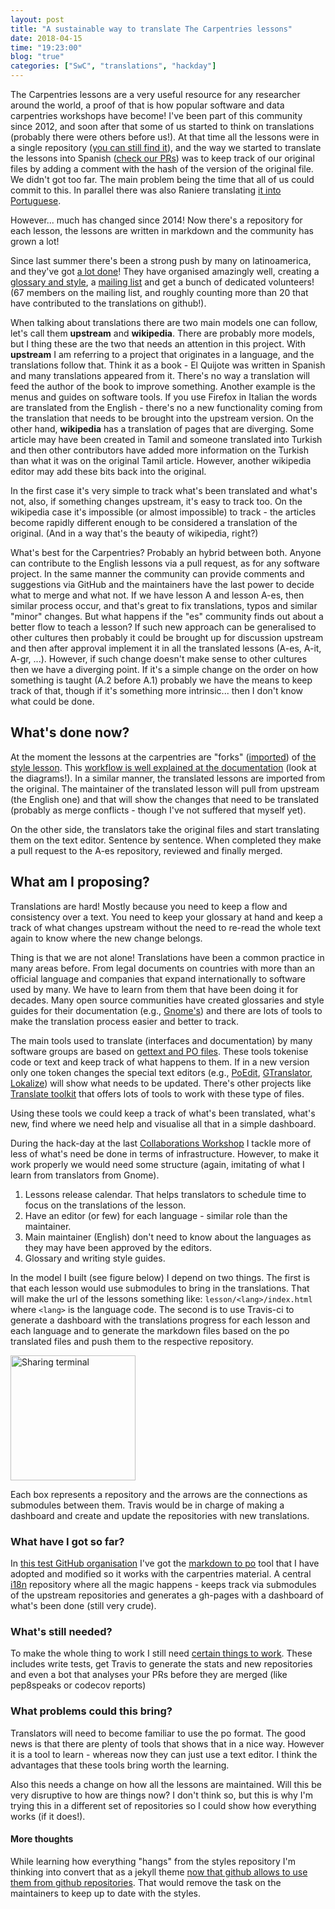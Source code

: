 ```yaml
---
layout: post
title: "A sustainable way to translate The Carpentries lessons"
date: 2018-04-15
time: "19:23:00"
blog: "true"
categories: ["SwC", "translations", "hackday"]
---
```


The Carpentries lessons are a very useful resource for any researcher around the
world, a proof of that is how popular software and data carpentries workshops
have become! I've been part of this community since 2012, and soon after that
some of us started to think on translations (probably there were others before
us!). At that time all the lessons were in a single repository
([you can still find it](https://github.com/swcarpentry/DEPRECATED-bc)), and the
way we started to translate the lessons into Spanish
([check our PRs](https://github.com/franktoffel/swcarpentry-es/pulls?q=is%3Apr+is%3Aopen))
was to keep track of our original files by adding a comment with the hash of the
version of the original file. We didn't got too far. The main problem being the
time that all of us could commit to this. In parallel there was also Raniere 
translating [it into Portuguese](https://github.com/rgaiacs/bc/tree/pt-BR/translations/pt-BR).

However... much has changed since 2014! Now there's a repository for each lesson,
the lessons are written in markdown and the community has grown a lot!

Since last summer there's been a strong push by many on latinoamerica, and 
they've got [a lot done](https://github.com/swcarpentry?utf8=%E2%9C%93&q=-es&type=&language=)!
They have organised amazingly well, creating a [glossary and style](https://github.com/Carpentries-ES/board/blob/master/Convenciones_Traduccion.md), 
a [mailing list](https://groups.google.com/a/carpentries.org/forum/#!forum/latinoamerica) and
get a bunch of dedicated volunteers! (67 members on the mailing list, and roughly counting
more than 20 that have contributed to the translations on github!).

When talking about translations there are two main models one can follow, let's
call them **upstream** and **wikipedia**. There are probably more models, but I
thing these are the two that needs an attention in this project.
With **upstream** I am referring to a project that originates in a language, and
the translations follow that. Think it as a book - El Quijote was written in
Spanish and many translations appeared from it. There's no way a translation will
feed the author of the book to improve something. Another example is the menus and
guides on software tools. If you use Firefox in Italian the words are translated
from the English - there's no a new functionality coming from the translation that
needs to be brought into the upstream version.
On the other hand, **wikipedia** has a translation of pages that are diverging.
Some article may have been created in Tamil and someone translated into Turkish
and then other contributors have added more information on the Turkish than 
what it was on the original Tamil article. However, another wikipedia editor may
add these bits back into the original.

In the first case it's very simple to track what's been translated and what's
not, also, if something changes upstream, it's easy to track too. On the
wikipedia case it's impossible (or almost impossible) to track - the articles
become rapidly different enough to be considered a translation of the original.
(And in a way that's the beauty of wikipedia, right?)

What's best for the Carpentries? Probably an hybrid between both.
Anyone can contribute to the English lessons via a pull request, as for 
any software project. In the same manner the community can provide comments
and suggestions via GitHub and the maintainers have the last power to decide
what to merge and what not. If we have lesson A and lesson A-es, then similar
process occur, and that's great to fix translations, typos and similar "minor"
changes. But what happens if the "es" community finds out about a better flow to 
teach a lesson? If such new approach can be generalised to other cultures
then probably it could be brought up for discussion upstream and then after approval
implement it in all the translated lessons (A-es, A-it, A-gr, ...). However, if such change
doesn't make sense to other cultures then we have a diverging point. If 
it's a simple change on the order on how something is taught (A.2 before A.1)
probably we have the means to keep track of that, though if it's something
more intrinsic... then I don't know what could be done.

## What's done now?

At the moment the lessons at the carpentries are "forks"
([imported](http://swcarpentry.github.io/lesson-example/setup.html))
of [the style lesson](https://github.com/swcarpentry/styles).
This
[workflow is well explained at the documentation](http://swcarpentry.github.io/lesson-example/02-tooling/index.html)
(look at the diagrams!). In a similar manner, the translated lessons are imported from
the original. The maintainer of the translated lesson will pull from upstream
(the English one) and that will show the changes that need to be translated
(probably as merge conflicts - though I've not suffered that myself yet).

On the other side, the translators take the original files and start translating
them on the text editor. Sentence by sentence. When completed they make a pull
request to the A-es repository, reviewed and finally merged.

## What am I proposing?

Translations are hard! Mostly because you need to keep a flow and consistency
over a text. You need to keep your glossary at hand and keep a track of what
changes upstream without the need to re-read the whole text again to know where
the new change belongs.

Thing is that we are not alone! Translations have been a common practice in many
areas before. From legal documents on countries with more than an official
language and companies that expand internationally to software used by many. We
have to learn from them that have been doing it for decades. Many open source
communities have created glossaries and style guides for their documentation
(e.g., [Gnome's](https://developer.gnome.org/gdp-style-guide/2.32/index.html.en)) 
and there are lots of tools to make the translation process easier and better
to track.

The main tools used to translate (interfaces and documentation) by many software
groups are based on [gettext and PO files](https://en.wikipedia.org/wiki/Gettext).
These tools tokenise code or text and keep track of what happens to them. If in
a new version only one token changes the special text editors
(e.g., [PoEdit](http://www.poedit.net),
[GTranslator](https://wiki.gnome.org/Apps/Gtranslator),
[Lokalize](https://userbase.kde.org/Lokalize))
will show what needs to be updated. There's other projects like
[Translate toolkit](http://docs.translatehouse.org/projects/translate-toolkit/en/latest/commands/index.html)
that offers lots of tools to work with these type of files.

Using these tools we could keep a track of what's been translated, what's 
new, find where we need help and visualise all that in a simple dashboard.

During the hack-day at the last [Collaborations Workshop](https://www.software.ac.uk/cw18)
I tackle more of less of what's need be done in terms of infrastructure.
However, to make it work properly we would need some structure (again,
imitating of what I learn from translators from Gnome).

1. Lessons release calendar. That helps translators to schedule time
   to focus on the translations of the lesson.
1. Have an editor (or few) for each language - similar role than the
   maintainer.
1. Main maintainer (English) don't need to know about the languages
   as they may have been approved by the editors.
1. Glossary and writing style guides.

In the model I built (see figure below) I depend on two things.
The first is that each lesson would use submodules to bring in the translations.
That will make the url of the lessons something like: `lesson/<lang>/index.html`
where `<lang>` is the language code.
The second is to use Travis-ci to generate a dashboard with the translations
progress for each lesson and each language and to generate the markdown files
based on the po translated files and push them to the respective repository.

<img height="200px" alt="Sharing terminal" src="/gallery/images/2018/04/2018-04-15-diagram.png">

Each box represents a repository and the arrows are the connections as submodules
between them. Travis would be in charge of making a dashboard and create and update
the repositories with new translations.

### What have I got so far?

In [this test GitHub organisation](https://github.com/swcarpentry-i18n) I've got
the [markdown to po](https://github.com/swcarpentry-i18n/po4gitbook) tool that I
have adopted and modified so it works with the carpentries material. A central 
[i18n](https://github.com/swcarpentry-i18n/i18n) repository where all the magic
happens - keeps track via submodules of the upstream repositories and generates
a gh-pages with a dashboard of what's been done (still very crude).

### What's still needed?

To make the whole thing to work I still need 
[certain things to work](https://github.com/swcarpentry-i18n/i18n/issues?q=is%3Aissue+is%3Aopen). 
These includes write tests, get Travis to generate the stats and new repositories 
and even a bot that analyses your PRs before they are merged (like pep8speaks or 
codecov reports)
 
### What problems could this bring?

Translators will need to become familiar to use the po format. The good news is
that there are plenty of tools that shows that in a nice way. However it is a 
tool to learn - whereas now they can just use a text editor. I think the advantages
that these tools bring worth the learning.

Also this needs a change on how all the lessons are maintained. Will this be
very disruptive to how are things now? I don't think so, but this is why I'm
trying this in a different set of repositories so I could show how everything
works (if it does!).


#### More thoughts

While learning how everything "hangs" from the styles repository I'm thinking
into convert that as a jekyll theme [now that github allows to use them from
github repositories](https://blog.github.com/2017-11-29-use-any-theme-with-github-pages/). 
That would remove the task on the maintainers to keep up to date with the styles.

